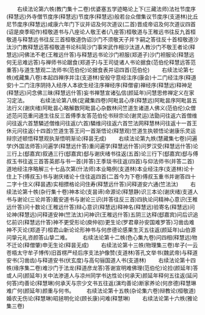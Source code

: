 <!-- { "loadSidebar": true } -->
　　右续法论第六帙(教门集十二卷)优婆塞五学迹略论上下(三藏法师)法社节度序(释慧远)外寺僧节度序(释慧远)节度序(释慧远)般若台众僧集议节度序(支道林)比丘尼节度序(释慧远)咸康六年门下议并诏及何次道议(二首)晋成帝诏及何次道议四首(诏是庾季昭作)桓敬道书与八座论人敬王者(八座答)桓敬道与王稚远书往反九首桓敬道与释慧远书往反三首桓敬道伪诏沙门不须敬天子并卞嗣之答往反十首桓敬道沙汰沙门教释慧远答桓敬道书论科简沙门事宋武作相沙汰道人教沙门不敬王者论(释慧远)问佛法不老(王稚远什答)与释慧远书论沙门袒服(郑道子)沙门袒服论(释慧远何无忌难远答)与禅师书论踞食(郑道子)与王司徒诸人书论据食(范伯伦释慧远答范重答)与道生慧观二法师书(范伯伦)论据食表并诏四首(范伯伦)
　　右续法论第七帙(戒藏集八卷)本起四禅序并注(支道林)安般守意经注序(康会)十二门经注序(释道安)十二门注序阴持入经序人本欲生经注序禅经序(释僧睿)禅经序(释慧远)释神足(释慧远)问念佛三昧(释慧远什答)妄书禅慧宣诸弘信(颜延年)问慧思修禅定义在家习定法。
　　右续法论第八帙(定藏集四卷)阿毗昙心序(释慧远)阿毗昙序阿毗昙五法行义(谢庆绪)阿毗昙心略解数阿毗昙心杂数林问竺道生诸道人佛义(范伯伦)众僧述范问范重问道生往反三首傅季友答范伯伦书辩宗论(谢灵运)法勖问往返六首僧维问往返六首慧驎述僧维问往返(六首)驎维问往返六首竺法网释慧林问往返十一首王休元问往返(十四首)竺道生答王问一首渐悟论(释慧观)竺道生执顿悟论谢康乐灵运辩宗述顿悟释慧观执渐悟明渐论(释昙无成)
　　右续法论第九帙(慧藏集七卷)问遍学(外国法师答)问遍学(释慧远什答)重问遍学(释慧远什答)问罗汉受(释慧远什答)论三行上(郄嘉宾)叙通三行(郄嘉宾)郄与谢庆绪书往返(五首)论三行下(郄嘉宾)郄与傅叔玉书往返三首答英郎与书一首(并答)王季琰书往返(四首)与仰法师书(并答二首)道地经注序略解三十七品次第(什法师)本业略例(支道林)本业经注序(支道林)论十住上下(傅叔玉)书与谢庆绪论十住往返四首(二首今为下卷)傅叔玉重书并谢答四十二字十住义(释昙遇)实相摽格论问住寿(释慧远什答)问释道安六通(竺法汰)
　　右续法论第十帙(杂行集十卷)神本论(支昙谛)命源论(释慧静)识三本论(谢庆绪)支道人书与谢论(三论并答)戴安道书与谢论三识(并答往反三首)四执论问精神心意识(王稚远什答)问十数论(王稚远什答)辩心意识(释慧远)释神名(释慧远)验寄名(释慧远)问论神(释慧远)问释道安神(竺法汰)问神识(王稚远什答)五阴三达释(郄嘉宾)问后识追忆前识(释慧远什答)神不更受形论(庾仲初)更生论(罗君章孙安国难罗答)习凿齿难神不灭论(郑道子)桓君山新论论形神书与何彦德论感果生灭五往返(颜延年)山伯源问挚元礼咨颜答山挚二难。
　　右续法论第十二帙(色心集九卷)问四相(释慧远)物不迁论(释僧肇)申无生论(释昙无成)
　　右续法论第十三帙(物理集三卷)牟子(一云苍梧太守牟子博传)旧首楞严经后序支法护像赞(支道林)答孔文举书(魏武帝)与释道安书(习凿齿)与释道安书(伏玄度)与高句骊国道人书(支道林)
　　右续法论第十四帙(缘序集二卷)难沙门于法龙(释道彦龙答)答谢宣明难佛理(范伯伦)论捡(颜延年)答或人问(颜延年)关中法渗道人与凉州同学书达性论(何承天)颜延年释何五往返(延问何答)均善论(释慧琳)何承天与宗少文书五往返(演均善论)断家养论(何彦德)释慧琳难广何(颜延年)颜重与何书。
　　右续法论第十五帙(杂论集六卷)辩教论(桓敬道)婚农无伤论(释慧琳)昭拯明化论(顾长康)问难(释慧琳)
　　右续法论第十六帙(雅论集三卷)
